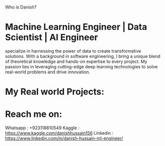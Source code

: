 Who is Danish?

# Machine Learning Engineer | Data Scientist | AI Engineer 

specialize in harnessing the power of data to create transformative solutions. With a background in software engineering,
I bring a unique blend of theoretical knowledge and hands-on expertise to every project. 
My passion lies in leveraging cutting-edge deep learning technologies to solve real-world problems and drive innovation.

# My Real world Projects:

 # Reach  me on:
Whatsapp : +923118810549
Kaggle : https://www.kaggle.com/danishhussain156
Linkedin : https://www.linkedin.com/in/danish-hussain-ml-engineer/


